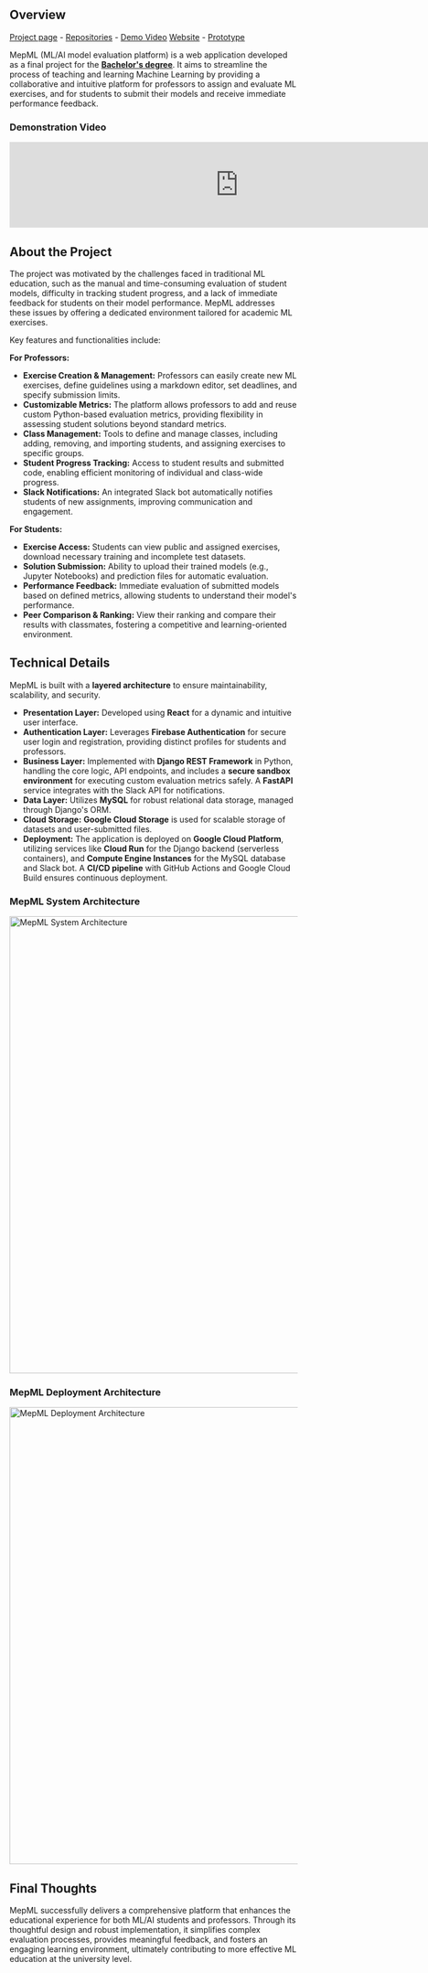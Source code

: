 ## Overview

[Project page](https://mep-org.github.io/website-for-communication/) - [Repositories](https://github.com/orgs/MEP-org/repositories) - [Demo Video](https://youtu.be/vz1BaUeZsS8?si=QLGkIk4V0qoEDXSE) [Website](https://mepml.pages.dev/) - [Prototype](https://mep-org.github.io/Prototype/)

MepML (ML/AI model evaluation platform) is a web application developed as a final project for the [**Bachelor's degree**](/recognition/bachelors). It aims to streamline the process of teaching and learning Machine Learning by providing a collaborative and intuitive platform for professors to assign and evaluate ML exercises, and for students to submit their models and receive immediate performance feedback.

### Demonstration Video

<iframe width="800" class="aspect-video rounded-lg border-2" src="https://www.youtube.com/embed/vz1BaUeZsS8?si=HlhozhA-2Law_sug" title="YouTube video player" frameborder="0" allow="accelerometer; autoplay; clipboard-write; encrypted-media; gyroscope; picture-in-picture; web-share" referrerpolicy="strict-origin-when-cross-origin" allowfullscreen></iframe>

## About the Project

The project was motivated by the challenges faced in traditional ML education, such as the manual and time-consuming evaluation of student models, difficulty in tracking student progress, and a lack of immediate feedback for students on their model performance. MepML addresses these issues by offering a dedicated environment tailored for academic ML exercises.

Key features and functionalities include:

**For Professors:**
*   **Exercise Creation & Management:** Professors can easily create new ML exercises, define guidelines using a markdown editor, set deadlines, and specify submission limits.
*   **Customizable Metrics:** The platform allows professors to add and reuse custom Python-based evaluation metrics, providing flexibility in assessing student solutions beyond standard metrics.
*   **Class Management:** Tools to define and manage classes, including adding, removing, and importing students, and assigning exercises to specific groups.
*   **Student Progress Tracking:** Access to student results and submitted code, enabling efficient monitoring of individual and class-wide progress.
*   **Slack Notifications:** An integrated Slack bot automatically notifies students of new assignments, improving communication and engagement.

**For Students:**
*   **Exercise Access:** Students can view public and assigned exercises, download necessary training and incomplete test datasets.
*   **Solution Submission:** Ability to upload their trained models (e.g., Jupyter Notebooks) and prediction files for automatic evaluation.
*   **Performance Feedback:** Immediate evaluation of submitted models based on defined metrics, allowing students to understand their model's performance.
*   **Peer Comparison & Ranking:** View their ranking and compare their results with classmates, fostering a competitive and learning-oriented environment.

## Technical Details

MepML is built with a **layered architecture** to ensure maintainability, scalability, and security.

*   **Presentation Layer:** Developed using **React** for a dynamic and intuitive user interface.
*   **Authentication Layer:** Leverages **Firebase Authentication** for secure user login and registration, providing distinct profiles for students and professors.
*   **Business Layer:** Implemented with **Django REST Framework** in Python, handling the core logic, API endpoints, and includes a **secure sandbox environment** for executing custom evaluation metrics safely. A **FastAPI** service integrates with the Slack API for notifications.
*   **Data Layer:** Utilizes **MySQL** for robust relational data storage, managed through Django's ORM.
*   **Cloud Storage:** **Google Cloud Storage** is used for scalable storage of datasets and user-submitted files.
*   **Deployment:** The application is deployed on **Google Cloud Platform**, utilizing services like **Cloud Run** for the Django backend (serverless containers), and **Compute Engine Instances** for the MySQL database and Slack bot. A **CI/CD pipeline** with GitHub Actions and Google Cloud Build ensures continuous deployment.

### MepML System Architecture
<img class="bg-white" src="/files/projects/mepml/architecture.png" alt="MepML System Architecture" width="800" />

### MepML Deployment Architecture
<img src="/files/projects/mepml/deployment.png" alt="MepML Deployment Architecture" width="800" />

## Final Thoughts

MepML successfully delivers a comprehensive platform that enhances the educational experience for both ML/AI students and professors. Through its thoughtful design and robust implementation, it simplifies complex evaluation processes, provides meaningful feedback, and fosters an engaging learning environment, ultimately contributing to more effective ML education at the university level.